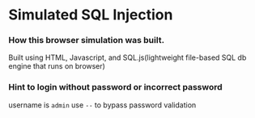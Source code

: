 # Simulated SQL Injection

### How this browser simulation was built.

Built using HTML, Javascript, and SQL.js(lightweight file-based SQL db engine that runs on browser)

### Hint to login without password or incorrect password

username is <code>admin</code>
use <code>--</code> to bypass password validation
